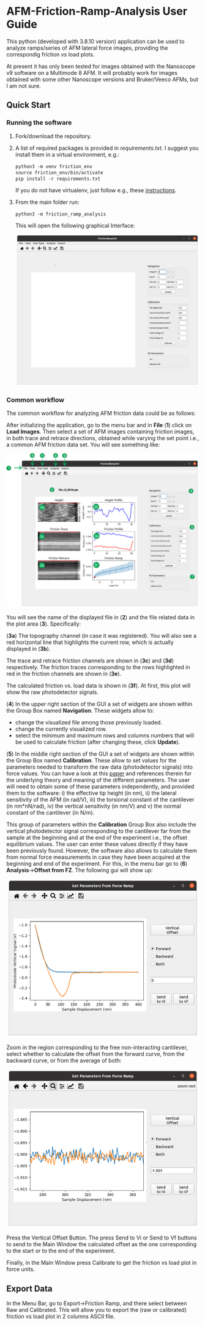 # AFM-Friction-Ramp-Analysis User Guide

This python (developed with 3.8.10 version) application can be used to analyze ramps/series of AFM lateral force images, providing the correspondig friction vs load plots. 

At present it has only been tested for images obtained with the Nanoscope v9 software on a Multimode 8 AFM. It will probably work for images obtained with some other Nanoscope versions and Bruker/Veeco AFMs, but I am not sure.

## Quick Start

### Running the software

1. Fork/download the repository. 
2. A list of required packages is provided in *requirements.txt*. I suggest you install them in a virtual environment, e.g.:
	```
	python3 -m venv friction_env
	source friction_env/bin/activate
	pip install -r requirements.txt
	```
	If you do not have virtualenv, just follow e.g., these [instructions](https://virtualenv.pypa.io/en/latest/installation.html).
3. From the main folder run:
	```
	python3 -m friction_ramp_analysis
	```
	This will open the following graphical Interface:
	
	![Main Window](UserGuideImages/MainWindow.png)

### Common workflow

The common workflow for analyzing AFM friction data could be as follows:

After initializing the application, go to the menu bar and in **File** (**1**) click on **Load Images**. Then select a set of AFM images containing friction images, in both trace and retrace directions, 
obtained while varying the set point i.e., a common AFM friction data set. You will see something like:

![Main Window](UserGuideImages/MainWindowWithData.png)

You will see the name of the displayed file in (**2**) and the file related data in the plot area (**3**). Specifically:

(**3a**) The topography channel (in case it was registered). You will also see a red horizontal line that highlights the current row, which is actually displayed in (**3b**).

The trace and retrace friction channels are shown in (**3c**) and (**3d**) respectively. The friction traces corresponding to the rows highlighted in red in the friction channels are shown in (**3e**).

The calculated friction vs. load data is shown in (**3f**). At first, this plot will show the raw photodetector signals.

(**4**) In the upper right section of the GUI a set of widgets are shown within the Group Box named **Navigation**. These widgets allow to:

- change the visualized file among those previously loaded.
- change the currently visualized row.
- select the minimum and maximum rows and columns numbers that will be used to calculate friction (after changing these, click **Update**).

(**5**) In the middle right section of the GUI a set of widgets are shown within the Group Box named **Calibration**. These allow to set values for the parameters needed to transform the raw data (photodetector signals) 
into force values. You can have a look at this [paper](https://pubs.acs.org/doi/full/10.1021/la201673r) and references therein for the underlying theory and meaning of the different parameters. 
The user will need to obtain some of these parameters independently, and provided them to the software: i) the effective tip height (in nm), ii) the lateral sensitivity of the AFM (in rad/V), iii) the torsional constant of 
the cantilever (in nm\*nN/rad), iv) the vertical sensitivity (in nm/V) and v) the normal constant of the cantilever (in N/m).

This group of parameters within the **Calibration** Group Box also include the vertical photodetector signal corresponding to the cantilever far from the sample at the beginning and at the end of the experiment i.e., the 
offset equilibrium values. The user can enter these values directly if they have been previously found. However, the software also allows to calculate them from normal force measurements in case they have been acquired at 
the beginning and end of the experiment. For this, in the menu bar go to (**6**) **Analysis**->**Offset from FZ**. The following gui will show up:

![FZ GUI](UserGuideImages/FZ1.png)

Zoom in the region corresponding to the free non-interacting cantilever, select whether to calculate the offset from the forward curve, from the backward curve, or from the average of both:

![FZ GUI](UserGuideImages/FZ2.png)

Press the Vertical Offset Button. The press Send to Vi or Send to Vf buttons to send to the Main Window the calculated offset as the one corresponding to the start or to the end of the experiment.

Finally, in the Main Window press Calibrate to get the friction vs load plot in force units.

## Export Data
In the Menu Bar, go to Export->Friction Ramp, and there select between Raw and Calibrated. This will allow you to export the (raw or calibrated) friction vs load plot in 2 columns ASCII file.


